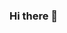 ### Hi there 👋

<!--
**hentesandreea/hentesandreea** is a ✨ _special_ ✨ repository because its `README.md` (this file) appears on your GitHub profile.

Here are some ideas to get you started:


- 🌱 I’m currently learning economics
- 📫 How to reach me
- 😄 Pronouns:she/her

-->
